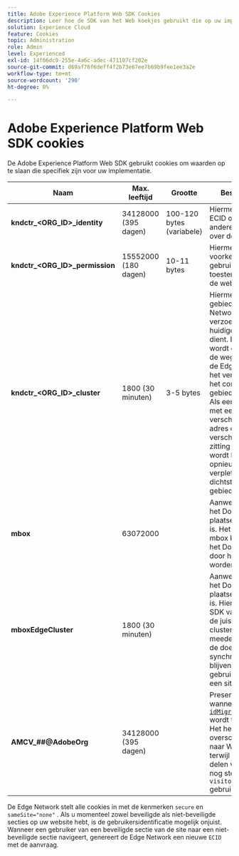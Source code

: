 ```yaml
---
title: Adobe Experience Platform Web SDK Cookies
description: Leer hoe de SDK van het Web koekjes gebruikt die op uw implementatie van toepassing zijn.
solution: Experience Cloud
feature: Cookies
topic: Administration
role: Admin
level: Experienced
exl-id: 14f06dc9-255e-4a6c-adec-471107cf202e
source-git-commit: d69af76f6deff4f2b73e67ee7b69b9fee1ee3a2e
workflow-type: tm+mt
source-wordcount: '290'
ht-degree: 0%

---
```


# Adobe Experience Platform Web SDK cookies

De Adobe Experience Platform Web SDK gebruikt cookies om waarden op te slaan die specifiek zijn voor uw implementatie.

| Naam | Max. leeftijd | Grootte | Beschrijving |
|---|---|---|---|
| **kndctr_&lt;ORG_ID>_identity** | 34128000 (395 dagen) | 100-120 bytes (variabele) | Hiermee slaat u de ECID op, evenals andere informatie over de ECID. |
| **kndctr_&lt;ORG_ID>_permission** | 15552000 (180 dagen) | 10-11 bytes | Hiermee slaat u de voorkeur van de gebruiker voor toestemming voor de website op. |
| **kndctr_&lt;ORG_ID>_cluster** | 1800 (30 minuten) | 3-5 bytes | Hiermee slaat u het gebied Edge Network op dat de verzoeken van de huidige gebruiker dient. Het gebied wordt gebruikt in de weg URL zodat de Edge Network het verzoek aan het correcte gebied kan leiden. Als een gebruiker met een verschillend IP adres of in een verschillende zitting verbindt, wordt het verzoek opnieuw verpletterd aan het dichtstbijzijnde gebied. |
| **mbox** | 63072000 | | Aanwezig wanneer het Doel migratie plaatsen aan waar is. Het staat het 3&rbrace; mbox koekje van het Doel [&#128279;](https://developer.adobe.com/target/implement/client-side/atjs/atjs-cookies/) toe om door het Web SDK worden geplaatst. |
| **mboxEdgeCluster** | 1800 (30 minuten) | | Aanwezig wanneer het Doel migratie plaatsen aan waar is. Hiermee kan de SDK van het Web de juiste Edge-cluster aan `at.js` meedelen, zodat de doelprofielen synchroon kunnen blijven terwijl gebruikers door een site navigeren. |
| **AMCV_##@AdobeOrg** | 34128000 (395 dagen) | | Presenteren wanneer [`idMigrationEnabled` ](https://experienceleague.adobe.com/en/docs/experience-platform/web-sdk/commands/configure/idmigrationenabled) wordt toegelaten. Het helpt bij het overschakelen naar Web SDK terwijl sommige delen van de site nog steeds `visitor.js` gebruiken. |

De Edge Network stelt alle cookies in met de kenmerken `secure` en `sameSite="none"` . Als u momenteel zowel beveiligde als niet-beveiligde secties op uw website hebt, is de gebruikersidentificatie mogelijk onjuist. Wanneer een gebruiker van een beveiligde sectie van de site naar een niet-beveiligde sectie navigeert, genereert de Edge Network een nieuwe `ECID` met de aanvraag.
